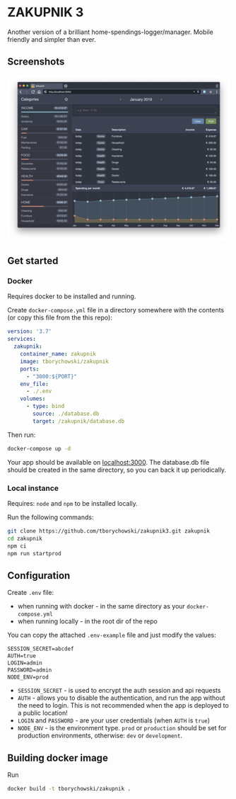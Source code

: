 # ZAKUPNIK 3
Another version of a brilliant home-spendings-logger/manager.
Mobile friendly and simpler than ever.

## Screenshots
![Screen](screenshots/screen1.png)


## Get started

### Docker
Requires docker to be installed and running.

Create `docker-compose.yml` file in a directory somewhere with the contents (or copy this file from the this repo):
```yml
version: '3.7'
services:
  zakupnik:
    container_name: zakupnik
    image: tborychowski/zakupnik
    ports:
      - "3000:${PORT}"
    env_file:
      - ./.env
    volumes:
      - type: bind
        source: ./database.db
        target: /zakupnik/database.db
```
Then run:
```sh
docker-compose up -d
```
Your app should be available on [localhost:3000](http://localhost:3000).
The database.db file should be created in the same directory, so you can back it up periodically.



### Local instance
Requires: `node` and `npm` to be installed locally.

Run the following commands:
```sh
git clone https://github.com/tborychowski/zakupnik3.git zakupnik
cd zakupnik
npm ci
npm run startprod
```


## Configuration
Create `.env` file:
- when running with docker - in the same directory as your `docker-compose.yml`
- when running locally - in the root dir of the repo

You can copy the attached `.env-example` file and just modify the values:
```env
SESSION_SECRET=abcdef
AUTH=true
LOGIN=admin
PASSWORD=admin
NODE_ENV=prod
```
- `SESSION_SECRET` - is used to encrypt the auth session and api requests
- `AUTH` - allows you to disable the authentication, and run the app without the need to login. This is not recommended when the app is deployed to a public location!
- `LOGIN` and `PASSWORD` - are your user credentials (when `AUTH` is `true`)
- `NODE_ENV` - is the environment type. `prod` or `production` should be set for production environments, otherwise: `dev` or `development`.


## Building docker image
Run
```sh
docker build -t tborychowski/zakupnik .
```

